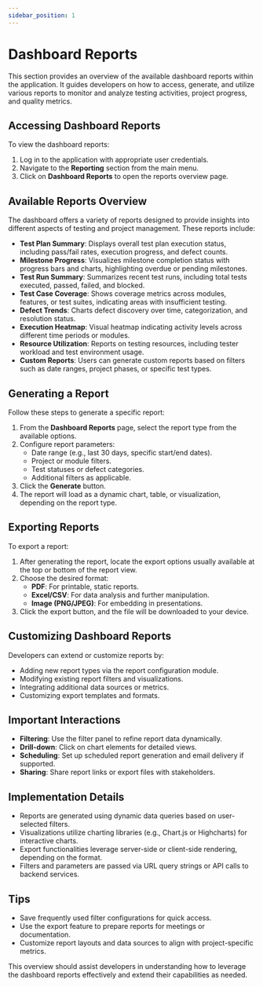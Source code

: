 ```yaml
---
sidebar_position: 1
---
```


# Dashboard Reports

This section provides an overview of the available dashboard reports within the application. It guides developers on how to access, generate, and utilize various reports to monitor and analyze testing activities, project progress, and quality metrics.

## Accessing Dashboard Reports

To view the dashboard reports:

1. Log in to the application with appropriate user credentials.
2. Navigate to the **Reporting** section from the main menu.
3. Click on **Dashboard Reports** to open the reports overview page.

## Available Reports Overview

The dashboard offers a variety of reports designed to provide insights into different aspects of testing and project management. These reports include:

- **Test Plan Summary**: Displays overall test plan execution status, including pass/fail rates, execution progress, and defect counts.
- **Milestone Progress**: Visualizes milestone completion status with progress bars and charts, highlighting overdue or pending milestones.
- **Test Run Summary**: Summarizes recent test runs, including total tests executed, passed, failed, and blocked.
- **Test Case Coverage**: Shows coverage metrics across modules, features, or test suites, indicating areas with insufficient testing.
- **Defect Trends**: Charts defect discovery over time, categorization, and resolution status.
- **Execution Heatmap**: Visual heatmap indicating activity levels across different time periods or modules.
- **Resource Utilization**: Reports on testing resources, including tester workload and test environment usage.
- **Custom Reports**: Users can generate custom reports based on filters such as date ranges, project phases, or specific test types.

## Generating a Report

Follow these steps to generate a specific report:

1. From the **Dashboard Reports** page, select the report type from the available options.
2. Configure report parameters:
   - Date range (e.g., last 30 days, specific start/end dates).
   - Project or module filters.
   - Test statuses or defect categories.
   - Additional filters as applicable.
3. Click the **Generate** button.
4. The report will load as a dynamic chart, table, or visualization, depending on the report type.

## Exporting Reports

To export a report:

1. After generating the report, locate the export options usually available at the top or bottom of the report view.
2. Choose the desired format:
   - **PDF**: For printable, static reports.
   - **Excel/CSV**: For data analysis and further manipulation.
   - **Image (PNG/JPEG)**: For embedding in presentations.
3. Click the export button, and the file will be downloaded to your device.

## Customizing Dashboard Reports

Developers can extend or customize reports by:

- Adding new report types via the report configuration module.
- Modifying existing report filters and visualizations.
- Integrating additional data sources or metrics.
- Customizing export templates and formats.

## Important Interactions

- **Filtering**: Use the filter panel to refine report data dynamically.
- **Drill-down**: Click on chart elements for detailed views.
- **Scheduling**: Set up scheduled report generation and email delivery if supported.
- **Sharing**: Share report links or export files with stakeholders.

## Implementation Details

- Reports are generated using dynamic data queries based on user-selected filters.
- Visualizations utilize charting libraries (e.g., Chart.js or Highcharts) for interactive charts.
- Export functionalities leverage server-side or client-side rendering, depending on the format.
- Filters and parameters are passed via URL query strings or API calls to backend services.

## Tips

- Save frequently used filter configurations for quick access.
- Use the export feature to prepare reports for meetings or documentation.
- Customize report layouts and data sources to align with project-specific metrics.

This overview should assist developers in understanding how to leverage the dashboard reports effectively and extend their capabilities as needed.